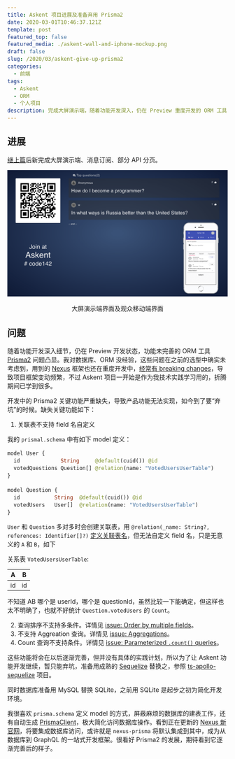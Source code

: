 ```yaml
---
title: Askent 项目进展及准备弃用 Prisma2
date: 2020-03-01T10:46:37.121Z
template: post
featured_top: false
featured_media: ./askent-wall-and-iphone-mockup.png
draft: false
slug: /2020/03/askent-give-up-prisma2
categories:
  - 前端
tags:
  - Askent
  - ORM
  - 个人项目
description: 完成大屏演示端，随着功能开发深入，仍在 Preview 重度开发的 ORM 工具 Prisma2 问题凸显。我对数据库、ORM 没经验，这些问题在之前的选型中确实未考虑到，准备用成熟的 Sequelize 替换之。
---
```


<!-- endExcerpt -->

## 进展

[继上篇](/2020/02/project-askent-admin-audience-client)后新完成大屏演示端、消息订阅、部分 API 分页。

![大屏演示端界面及观众移动端界面](./askent-wall-and-iphone-mockup.png)

<center>大屏演示端界面及观众移动端界面</center>

## 问题

随着功能开发深入细节，仍在 Preview 开发状态，功能未完善的 ORM 工具 [Prisma2](https://github.com/prisma/prisma2) 问题凸显。我对数据库、ORM 没经验，这些问题在之前的选型中确实未考虑到，用到的 [Nexus](https://github.com/prisma-labs/nexus) 框架也还在重度开发中，[经常有 breaking changes](https://github.com/prisma-labs/nexus-prisma/releases/tag/0.10.0)，导致项目框架变动频繁，不过 Askent 项目一开始是作为我技术实践学习用的，折腾期间已学到很多。

开发中的 Prisma2 关键功能严重缺失，导致产品功能无法实现，如今到了要“弃坑”的时候。缺失关键功能如下：

1. 关联表不支持 field 名自定义

我的 `prismal.schema` 中有如下 model 定义：

```graphql
model User {
  id             String     @default(cuid()) @id
  votedQuestions Question[] @relation(name: "VotedUsersUserTable")
}

model Question {
  id           String  @default(cuid()) @id
  votedUsers   User[]  @relation(name: "VotedUsersUserTable")
}
```

`User` 和 `Question` 多对多时会创建关联表，用 `@relation(_name: String?, references: Identifier[]?)` [定义关联表名](https://github.com/prisma/prisma2/blob/master/docs/relations.md/#the-relation-attribute)，但无法自定义 field 名，只是无意义的 `A` 和 `B`，如下

关系表 `VotedUsersUserTable`:

| A   | B   |
| --- | --- |
| id  | id  |

不知道 AB 哪个是 userId，哪个是 questionId，虽然比较一下能确定，但这样也太不明确了，也就不好统计 `Question.votedUsers` 的 `Count`。

2. 查询排序不支持多条件。详情见 [issue: Order by multiple fields](https://github.com/prisma/prisma/issues/62)。
3. 不支持 Aggreation 查询。详情见 [issue: Aggregations](https://github.com/prisma/prisma-client-js/issues/5)。
4. Count 查询不支持条件。详情见 [issue: Parameterized `.count()` queries](https://github.com/prisma/prisma-client-js/issues/252)。

这些功能将会在以后逐渐完善，但并没有具体的实践计划，所以为了让 Askent 功能开发继续，暂只能弃坑，准备用成熟的 [Sequelize](https://sequelize.org) 替换之，参照 [ts-apollo-sequelize](https://github.com/dooboolab/ts-apollo-sequelize) 项目。

同时数据库准备用 MySQL 替换 SQLite，之前用 SQLite 是起步之初为简化开发环境。

我很喜欢 `prisma.schema` 定义 model 的方式，屏蔽麻烦的数据库的建表工作，还有自动生成 [PrismaClient](https://github.com/prisma/prisma-client-js)，极大简化访问数据库操作。看到正在更新的 [Nexus 新官网](https://www.nexusjs.org/)，将要集成数据库访问，或许就是 `nexus-prisma` 将默认集成到其中，成为从数据库到 GraphQL 的一站式开发框架。很看好 Prisma2 的发展，期待看到它逐渐完善后的样子。
